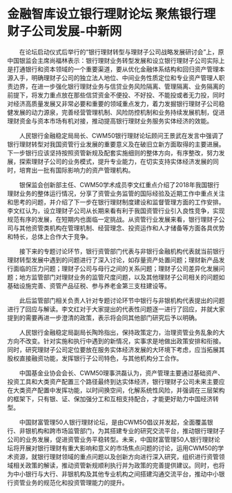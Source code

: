# 金融智库设立银行理财论坛 聚焦银行理财子公司发展-中新网

　　在论坛启动仪式后举行的“银行理财转型与理财子公司战略发展研讨会”上，原中国银监会主席尚福林表示：银行理财业务转型发展和设立银行理财子公司实际上是打通银行和资本领域的一个重要渠道，要从优化金融体系结构和回归资产管理本源入手，明确理财子公司的独立法人地位、中间业务性质定位和专业资产管理人职责边界，在进一步强化银行理财业务与信贷业务风险隔离、管理隔离、业务隔离的前提下，将发力重点放在那些信贷资金不便投、不好投、不能投或者无力投，同时对经济高质量发展又非常必要和重要的领域重点发力，着力发掘银行理财子公司稳健发展的动力源泉，完善经营管理机制、风险防控机制和业务持续发展机制，促进理财资金与资本市场有机对接，推动提高银行理财业务服务实体经济的效能。

　　人民银行金融稳定局局长、CWM50银行理财论坛顾问王景武在发言中强调了银行理财转型对我国资管行业发展的重要意义及在破旧立新方面取得的主要进展。下一步银行应该坚持按照资管新规及配套实施细则的整体方向，有序整改，努力发展，探索理财子公司的业务模式，提升专业能力，在切实支持实体经济发展的同时，培育出一批有国际影响力的资产管理机构。

　　银保监会创新部主任、CWM50学术成员李文红重点介绍了2018年我国银行理财业务的整体运行情况，分享了资管业务监管的国际经验及近期工作中重点关注和思考的问题，并介绍了下一步在银行理财制度建设和监督管理方面的工作安排。李文红认为，设立理财子公司从长期来看有利于我国资管行业引入良性竞争，实现规范有序的发展，在短期内也面临一定挑战。从资管行业发展来看，银行理财子公司与其他资管类机构在管理机制、经营理念、投资运作和人才储备等方面各具优势和特长，总体上合作大于竞争。

　　接下来的专题讨论环节，银行资管部门代表与非银行金融机构代表就当前银行理财转型发展中遇到的问题进行了深入讨论，如存量资产处置问题；理财新产品发行面临的压力问题；理财子公司与母行之间的关系问题；理财子公司差异化发展问题；地方监管部门对理财业务的监管尺度问题，以及其他理财子公司相关的问题如基础设施完善、资管产品征税、参与养老金第三支柱建设等。

　　此后监管部门相关负责人针对专题讨论环节中银行与非银机构代表提出的问题进行了回应与解读。李文红对于大家提出的代表性问题逐一进行了回应，并就大家提到的需要再进一步澄清的政策，表示将会同其他部门研究后予以明确。

　　人民银行金融稳定局副局长陶玲指出，保持政策定力，治理资管业务乱象的大方向不改变。针对实施和执行中遇到的新情况，实事求是地做出政策安排和衔接。同时，研究理财子公司定位要放在服务实体经济发展的大环境下考虑，应当拓展其股权直接融资功能，发挥银行子公司特色，与其他机构分工合作。

　　中国基金业协会会长、CWM50理事洪磊认为，资产管理主要通过基础资产、投资工具和大类资产配置三个路径最终到达实体经济，银行理财子公司未来主要应在大类资产配置中发挥功能，以时间换空间，化解系统性风险，并强调在三层架构的框架下，只有银、证、保加强分工和互相支持配合，才能更好助力中国经济转型。

　　中国财富管理50人银行理财论坛，是由CWM50倡议并发起，全面覆盖银行、非银机构和跨市场监管部门，为其搭建专业的研究交流平台，推动银行理财子公司的业务发展，促进资管业务平稳转型。未来，中国财富管理50人银行理财论坛将开展对银行理财有重大影响和意义的市场焦点问题的讨论，运用CWM50的学术资源，就银行理财领域的重点问题以及创新方向进行深入研究，组织进行资管领域相关政策的解读，推动资管新规顺利执行并为政策的完善提供建议。同时，也将为中小银行与大行、非银机构及其他专业机构之间搭建沟通交流平台，推动中小银行资管业务的规范化和投资管理能力的提升。
